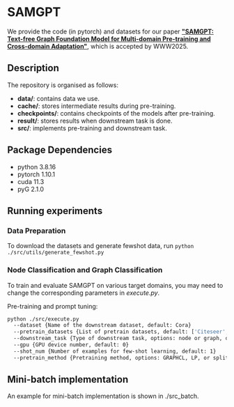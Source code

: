 # SAMGPT
We provide the code (in pytorch) and datasets for our paper [**"SAMGPT: Text-free Graph Foundation Model for Multi-domain Pre-training and Cross-domain Adaptation"**](https://arxiv.org/abs/2502.05424), 
which is accepted by WWW2025.

## Description

The repository is organised as follows:

- **data/**: contains data we use.
- **cache/**: stores intermediate results during pre-training.
- **checkpoints/**: contains checkpoints of the models after pre-training.
- **result/**: stores results when downstream task is done.
- **src/**: implements pre-training and downstream task.

## Package Dependencies

- python 3.8.16
- pytorch 1.10.1
- cuda 11.3
- pyG 2.1.0

## Running experiments
### Data Preparation
To download the datasets and generate fewshot data, run `python ./src/utils/generate_fewshot.py`

### Node Classification and Graph Classification
To train and evaluate SAMGPT on various target domains, you may need to change the corresponding parameters in *execute.py*.

Pre-training and prompt tuning:
```bash
python ./src/execute.py 
  --dataset {Name of the downstream dataset, default: Cora} 
  --pretrain_datasets {List of pretrain datasets, default: ['Citeseer', 'Pubmed', 'Photo', 'Computers', 'FacebookPagePage', 'LastFMAsia']} 
  --downstream_task {Type of downstream task, options: node or graph, default: node}
  --gpu {GPU device number, default: 0} 
  --shot_num {Number of examples for few-shot learning, default: 1} 
  --pretrain_method {Pretraining method, options: GRAPHCL, LP, or splitLP, default: GRAPHCL}  
```

## Mini-batch implementation ##

An example for mini-batch implementation is shown in ./src_batch. 
